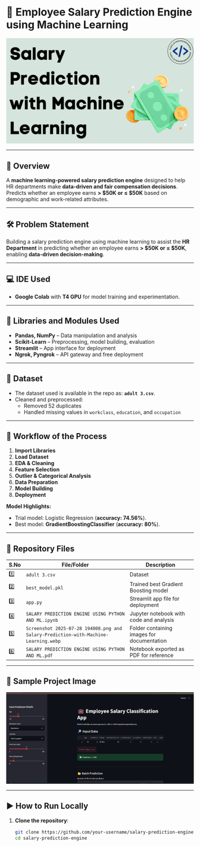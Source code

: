 # 💼 Employee Salary Prediction Engine using Machine Learning

![Salary Prediction Banner](Salary-Prediction-with-Machine-Learning.webp)

---

## 📖 Overview
A **machine learning-powered salary prediction engine** designed to help HR departments make **data-driven and fair compensation decisions**.  
Predicts whether an employee earns **> $50K or ≤ $50K** based on demographic and work-related attributes.

---

## 🛠️ Problem Statement
Building a salary prediction engine using machine learning to assist the **HR Department** in predicting whether an employee earns **> $50K or ≤ $50K**, enabling **data-driven decision-making**.

---

## 💻 IDE Used
- **Google Colab** with **T4 GPU** for model training and experimentation.

---

## 🧩 Libraries and Modules Used
- **Pandas, NumPy** – Data manipulation and analysis
- **Scikit-Learn** – Preprocessing, model building, evaluation
- **Streamlit** – App interface for deployment
- **Ngrok, Pyngrok** – API gateway and free deployment

---

## 📂 Dataset
- The dataset used is available in the repo as: **`adult 3.csv`**.
- Cleaned and preprocessed:
  - Removed 52 duplicates
  - Handled missing values in `workclass`, `education`, and `occupation`

---

## 🚀 Workflow of the Process

1. **Import Libraries**  
2. **Load Dataset**  
3. **EDA & Cleaning**  
4. **Feature Selection**  
5. **Outlier & Categorical Analysis**  
6. **Data Preparation**  
7. **Model Building**  
8. **Deployment**

**Model Highlights:**
- Trial model: Logistic Regression (**accuracy: 74.56%**).
- Best model: **GradientBoostingClassifier** (**accuracy: 80%**).

---

## 📁 Repository Files

| S.No | File/Folder                                              | Description                                       |
|------|----------------------------------------------------------|---------------------------------------------------|
| 1️⃣   | `adult 3.csv`                                           | Dataset                                           |
| 2️⃣   | `best_model.pkl`                                        | Trained best Gradient Boosting model             |
| 3️⃣   | `app.py`                                                | Streamlit app file for deployment                 |
| 4️⃣   | `SALARY PREDICTION ENGINE USING PYTHON AND ML.ipynb`    | Jupyter notebook with code and analysis           |
| 5️⃣   | `Screenshot 2025-07-28 194008.png and Salary-Prediction-with-Machine-Learning.webp`                                               | Folder containing images for documentation        |
| 6️⃣   | `SALARY PREDICTION ENGINE USING PYTHON AND ML.pdf`      | Notebook exported as PDF for reference            |

---

## 📸 Sample Project Image

![App Screenshot](Screenshot%202025-07-28%20194008.png)

---

## ▶️ How to Run Locally

1. **Clone the repository**:
   ```bash
   git clone https://github.com/your-username/salary-prediction-engine.git
   cd salary-prediction-engine
